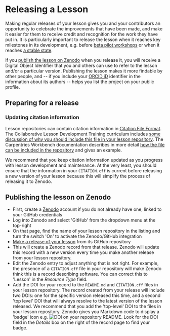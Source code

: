 # Releasing a Lesson

Making regular releases of your lesson gives you and your contributors an opportunity to celebrate the improvements that have been made, and make it easier for them to receive credit and recognition for the work they have put in.
It is particularly important to release the lesson when it reaches key milestones in its development, e.g. before [beta pilot workshops](lesson-pilots.md) or when it reaches [a stable state](./lesson-life-cycle.md).

If you [publish the lesson on Zenodo](#publishing-the-lesson-on-zenodo) when you release it, you will receive a Digital Object Identifier that you and others can use to refer to the lesson and/or a particular version.
Publishing the lesson makes it more findable by other people, and -- if you include your [ORCID iD](https://info.orcid.org/what-is-orcid/) identifier in the information about its authors -- helps you list the project on your public profile.

## Preparing for a release

### Updating citation information
Lesson repositories can contain citation information in [Citation File Format](https://citation-file-format.github.io/).
The Collaborative Lesson Development Training curriculum includes [some discussion of why you should include this file in your lesson repository](https://carpentries.github.io/lesson-development-training/collaborating-newcomers.html#helping-people-cite-your-lesson).
The Carpentries Workbench documentation describes in more detail [how the file can be included in the repository](https://carpentries.github.io/sandpaper-docs/editing.html#making-your-lesson-citable) and gives an example.

We recommend that you keep citation information updated as you progress with lesson development and maintenance.
At the very least, you should ensure that the information in your `CITATION.cff` is current before releasing a new version of your lesson because this will simplify the process of releasing it to Zenodo.

## Publishing the lesson on Zenodo

* First, create a [Zenodo](https://zenodo.org/) account if you do not already have one, linked to your GitHub credentials
* Log into Zenodo and select 'GitHub' from the dropdown menu at the top-right
* On that page, find the name of your lesson repository in the listing and turn the switch 'On' to activate the Zenodo/GitHub integration
* [Make a release of your lesson](https://docs.github.com/en/repositories/releasing-projects-on-github/managing-releases-in-a-repository#creating-a-release) from its GitHub repository
* This will create a Zenodo record from that release.
  Zenodo will update this record with a new version every time you make another release from your lesson repository. 
* Edit the Zenodo entry to adjust anything that is not right.
  For example, the presence of a `CITATION.cff` file in your repository will make Zenodo think this is a record describing software.
  You can correct this to 'Lesson' in the _Resource Type_ field.
* Add the DOI for your record to the `README.md` and `CITATION.cff` files in your lesson repository.
  The record created from your release will include two DOIs: one for the specific version released this time, and a second 'top level' DOI that will always resolve to the latest version of the lesson released. 
  We recommend that you add the 'top-level' DOI to the files in your lesson repository. Zenodo gives you Markdown code to display a 'badge' icon e.g. ![DOI](https://zenodo.org/badge/DOI/10.5281/zenodo.8415001.svg) on your repository README. 
  Look for the DOI field in the _Details_ box on the right of the record page to find your badge.

